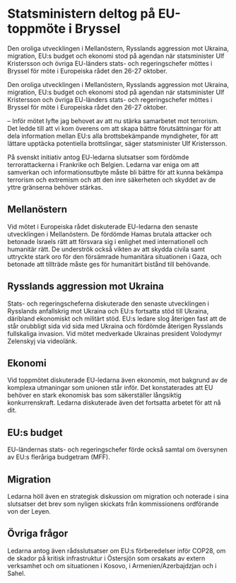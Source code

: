 # Statsministern deltog på EU-toppmöte i Bryssel

Den oroliga utvecklingen i Mellanöstern, Rysslands aggression mot Ukraina, migration, EU:s budget och ekonomi stod på agendan när statsminister Ulf Kristersson och övriga EU-länders stats- och regeringschefer möttes i Bryssel för möte i Europeiska rådet den 26-27 oktober.

Den oroliga utvecklingen i Mellanöstern, Rysslands aggression mot Ukraina, migration, EU:s budget och ekonomi stod på agendan när statsminister Ulf Kristersson och övriga EU-länders stats- och regeringschefer möttes i Bryssel för möte i Europeiska rådet den 26-27 oktober.

– Inför mötet lyfte jag behovet av att nu stärka samarbetet mot terrorism. Det ledde till att vi kom överens om att skapa bättre förutsättningar för att dela information mellan EU:s alla brottsbekämpande myndigheter, för att lättare upptäcka potentiella brottslingar, säger statsminister Ulf Kristersson.

På svenskt initiativ antog EU-ledarna slutsatser som fördömde terrorattackerna i Frankrike och Belgien. Ledarna var eniga om att samverkan och informationsutbyte måste bli bättre för att kunna bekämpa terrorism och extremism och att den inre säkerheten och skyddet av de yttre gränserna behöver stärkas.

## Mellanöstern

Vid mötet i Europeiska rådet diskuterade EU-ledarna den senaste utvecklingen i Mellanöstern. De fördömde Hamas brutala attacker och betonade Israels rätt att försvara sig i enlighet med internationell och humanitär rätt. De underströk också vikten av att skydda civila samt uttryckte stark oro för den försämrade humanitära situationen i Gaza, och betonade att tillträde måste ges för humanitärt bistånd till behövande.

## Rysslands aggression mot Ukraina

Stats- och regeringscheferna diskuterade den senaste utvecklingen i Rysslands anfallskrig mot Ukraina och EU:s fortsatta stöd till Ukraina, däribland ekonomiskt och militärt stöd. EU:s ledare slog återigen fast att de står orubbligt sida vid sida med Ukraina och fördömde återigen Rysslands fullskaliga invasion. Vid mötet medverkade Ukrainas president Volodymyr Zelenskyj via videolänk.

## Ekonomi

Vid toppmötet diskuterade EU-ledarna även ekonomin, mot bakgrund av de komplexa utmaningar som unionen står inför. Det konstaterades att EU behöver en stark ekonomisk bas som säkerställer långsiktig konkurrenskraft. Ledarna diskuterade även det fortsatta arbetet för att nå dit.

## EU:s budget

EU-ländernas stats- och regeringschefer förde också samtal om översynen av EU:s fleråriga budgetram (MFF).

## Migration

Ledarna höll även en strategisk diskussion om migration och noterade i sina slutsatser det brev som nyligen skickats från kommissionens ordförande von der Leyen.

## Övriga frågor

Ledarna antog även rådsslutsatser om EU:s förberedelser inför COP28, om de skador på kritisk infrastruktur i Östersjön som orsakats av extern verksamhet och om situationen i Kosovo, i Armenien/Azerbajdzjan och i Sahel.
